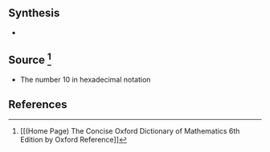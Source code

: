 ## Synthesis
- 
## Source [^1]
- The number 10 in hexadecimal notation
## References

[^1]: [[(Home Page) The Concise Oxford Dictionary of Mathematics 6th Edition by Oxford Reference]]